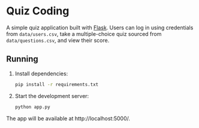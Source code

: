 # Quiz Coding

A simple quiz application built with [Flask](https://flask.palletsprojects.com/).
Users can log in using credentials from `data/users.csv`, take a multiple-choice quiz
sourced from `data/questions.csv`, and view their score.

## Running

1. Install dependencies:
   ```bash
   pip install -r requirements.txt
   ```
2. Start the development server:
   ```bash
   python app.py
   ```

The app will be available at http://localhost:5000/.
